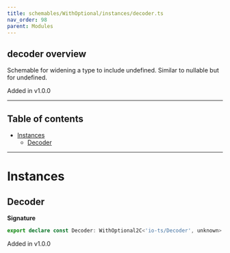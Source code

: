 ```yaml
---
title: schemables/WithOptional/instances/decoder.ts
nav_order: 98
parent: Modules
---
```


## decoder overview

Schemable for widening a type to include undefined. Similar to nullable but for undefined.

Added in v1.0.0

---

<h2 class="text-delta">Table of contents</h2>

- [Instances](#instances)
  - [Decoder](#decoder)

---

# Instances

## Decoder

**Signature**

```ts
export declare const Decoder: WithOptional2C<'io-ts/Decoder', unknown>
```

Added in v1.0.0
